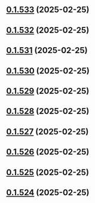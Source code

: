 ## [0.1.533](https://github.com/binary-braids/terraform-oracle/compare/v0.1.532...v0.1.533) (2025-02-25)



## [0.1.532](https://github.com/binary-braids/terraform-oracle/compare/v0.1.531...v0.1.532) (2025-02-25)



## [0.1.531](https://github.com/binary-braids/terraform-oracle/compare/v0.1.530...v0.1.531) (2025-02-25)



## [0.1.530](https://github.com/binary-braids/terraform-oracle/compare/v0.1.529...v0.1.530) (2025-02-25)



## [0.1.529](https://github.com/binary-braids/terraform-oracle/compare/v0.1.528...v0.1.529) (2025-02-25)



## [0.1.528](https://github.com/binary-braids/terraform-oracle/compare/v0.1.527...v0.1.528) (2025-02-25)



## [0.1.527](https://github.com/binary-braids/terraform-oracle/compare/v0.1.526...v0.1.527) (2025-02-25)



## [0.1.526](https://github.com/binary-braids/terraform-oracle/compare/v0.1.525...v0.1.526) (2025-02-25)



## [0.1.525](https://github.com/binary-braids/terraform-oracle/compare/v0.1.524...v0.1.525) (2025-02-25)



## [0.1.524](https://github.com/binary-braids/terraform-oracle/compare/v0.1.523...v0.1.524) (2025-02-25)



